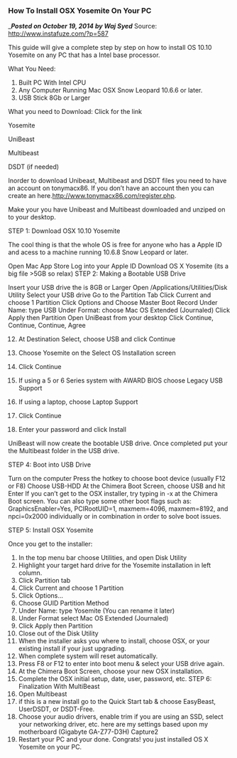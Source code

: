 ### How To Install OSX Yosemite On Your PC
____Posted on October 19, 2014 by Waj Syed___
Source: http://www.instafuze.com/?p=587

This guide will give a complete step by step on how to install OS 10.10 Yosemite on any PC that has a Intel base processor.

 What You Need:
1. Built PC With Intel CPU
2. Any Computer Running Mac OSX Snow Leopard 10.6.6 or later.
3. USB Stick 8Gb or Larger


What you need to Download: Click for the link

Yosemite

UniBeast

Multibeast

DSDT (if needed)

Inorder to download Unibeast, Multibeast  and DSDT files you need to have an account on tonymacx86.  If you don’t have an account then you can create an here.http://www.tonymacx86.com/register.php.

Make your you have Unibeast and Multibeast downloaded and unziped on to your desktop.

STEP 1: Download OSX 10.10 Yosemite

The cool thing is that the whole OS is free for anyone who has a Apple ID and acess to a machine running 10.6.8 Snow Leopard or later.

Open Mac App Store
Log into your Apple ID
Download OS X Yosemite (its a big file >5GB so relax)
STEP 2: Making a Bootable USB Drive

Insert your USB drive the is 8GB or Larger
Open /Applications/Utilities/Disk Utility
Select your USB drive
Go to the Partition Tab
Click Current and choose 1 Partition 
Click Options and Choose Master Boot Record
Under Name: type USB
Under Format: choose Mac OS Extended (Journaled)
Click Apply then Partition
Open UniBeast from your desktop
Click Continue, Continue, Continue, Agree

12. At Destination Select, choose USB and click Continue


13. Choose Yosemite on the Select OS Installation screen
14. Click Continue


15. If using a 5 or 6 Series system with AWARD BIOS choose Legacy USB Support
16. If using a laptop, choose Laptop Support
17. Click Continue


18. Enter your password and click Install


UniBeast will now create the bootable USB drive. Once completed put your the Multibeast folder in the USB drive.

STEP 4: Boot into USB Drive

Turn on the computer
Press the hotkey to choose boot device (usually F12 or F8)
Choose USB-HDD
At the Chimera Boot Screen, choose USB and hit Enter
If you can’t get to the OSX installer, try typing in -x at the Chimera Boot  screen. You can also type some other boot flags such as: GraphicsEnabler=Yes, PCIRootUID=1, maxmem=4096, maxmem=8192, and npci=0x2000 individually or in combination in order to solve boot issues.

 STEP 5: Install OSX Yosemite

Once you get to the installer:

1. In the top menu bar choose Utilities, and open Disk Utility
2. Highlight your target hard drive for the Yosemite installation in left column.
3. Click Partition tab
4. Click Current and choose 1 Partition
5. Click Options…
6. Choose GUID Partition Method
7. Under Name: type Yosemite (You can rename it later)
8. Under Format select Mac OS Extended (Journaled)
9. Click Apply then Partition
10. Close out of the Disk Utility
11. When the installer asks you where to install, choose OSX, or your existing install if your just upgrading.
12. When complete system will reset automatically.
13. Press F8 or F12 to enter into boot menu & select your USB drive again.
14. At the Chimera Boot Screen, choose your new OSX installation.
15. Complete the OSX initial setup, date, user, password, etc.
STEP 6: Finalization With MultiBeast 
1. Open Multibeast
2. if this is a new install go to the Quick Start tab & choose EasyBeast, UserDSDT, or DSDT-Free.
3. Choose your audio drivers, enable trim if you are using an SSD, select your networking driver, etc. here are my settings based upon my motherboard (Gigabyte GA-Z77-D3H) Capture2
4. Restart your PC and your done.
Congrats! you just installed  OS X Yosemite on your PC.
